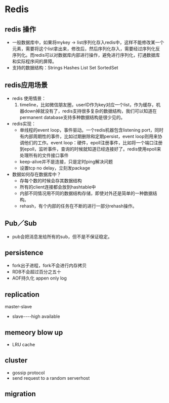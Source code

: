 # Redis

## redis 操作

- 一般数据库中，如果将mykey -> list序列化存入redis中，这样不能修改某一个元素，需要将这个list拿出来，修改后，然后序列化存入，需要经过序列化反序列化。而redis可以对数据库内部进行操作，避免进行序列化，打通数据库和实际程序间的屏障。
- 支持的数据结构：Strings Hashes List Set SortedSet

## redis应用场景

- redis 使用情景：
  1. timeline，比如微信朋友圈，userID作为key对应一个list，作为缓存，机器down掉就没有了，redis支持很多复杂的数据结构，我们可以知道在permanent database支持多种数据结构是很少见的。
- redis实现：
  - 单线程的event loop，事件驱动。一个redis机器包含listening port，同时有内部周期性的事件，比如过期删除和定期persist，event loop则用来协调他们的工作。event loop：硬件，epoll注册事件，比如将一个端口注册到epoll，监听事件，查询的时候就知道已经连接好了。redis使用epoll来处理所有的文件接口事件
  - keep-alive并不是连接，只是定时ping解决问题
  - 设置tcp no delay，立刻发package
- 数据如何存在数据库中？
  - 存每个数的时候会存其数据结构
  - 所有的client连接都会放到hashtable中
  - 内部不同情况用不同的数据结构存储，即使对外还是简单的一种数据结构。
  - rehash，有个内部的任务在不断的进行一部分rehash操作。

## Pub／Sub

- pub会把消息发给所有的sub，但不是不保证稳定。

## persistence

- fork出子进程，fork不会进行内存拷贝
- RDB不会超过百分之五十
- AOF持久化 appen only log

## replication

master-slave

- slave----high available

## memeory blow up

- LRU cache

## cluster

- gossip protocol
- send request to a random serverhost

## migration



